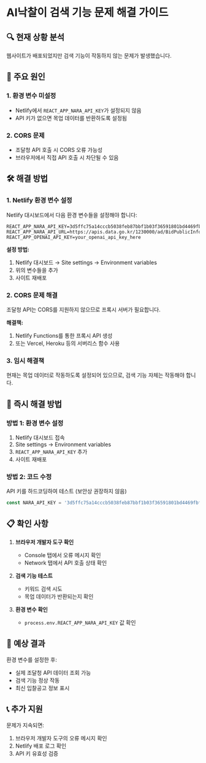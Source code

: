 # AI낙찰이 검색 기능 문제 해결 가이드

## 🔍 현재 상황 분석

웹사이트가 배포되었지만 검색 기능이 작동하지 않는 문제가 발생했습니다.

## 🚨 주요 원인

### 1. 환경 변수 미설정
- Netlify에서 `REACT_APP_NARA_API_KEY`가 설정되지 않음
- API 키가 없으면 목업 데이터를 반환하도록 설정됨

### 2. CORS 문제
- 조달청 API 호출 시 CORS 오류 가능성
- 브라우저에서 직접 API 호출 시 차단될 수 있음

## 🛠️ 해결 방법

### 1. Netlify 환경 변수 설정

Netlify 대시보드에서 다음 환경 변수들을 설정해야 합니다:

```
REACT_APP_NARA_API_KEY=3d5ffc75a14cccb5038feb87bbf1b03f36591801bd4469fbfaf1d39f90a62ff8
REACT_APP_NARA_API_URL=https://apis.data.go.kr/1230000/ad/BidPublicInfoService
REACT_APP_OPENAI_API_KEY=your_openai_api_key_here
```

**설정 방법:**
1. Netlify 대시보드 → Site settings → Environment variables
2. 위의 변수들을 추가
3. 사이트 재배포

### 2. CORS 문제 해결

조달청 API는 CORS를 지원하지 않으므로 프록시 서버가 필요합니다.

**해결책:**
1. Netlify Functions를 통한 프록시 API 생성
2. 또는 Vercel, Heroku 등의 서버리스 함수 사용

### 3. 임시 해결책

현재는 목업 데이터로 작동하도록 설정되어 있으므로, 검색 기능 자체는 작동해야 합니다.

## 🔧 즉시 해결 방법

### 방법 1: 환경 변수 설정
1. Netlify 대시보드 접속
2. Site settings → Environment variables
3. `REACT_APP_NARA_API_KEY` 추가
4. 사이트 재배포

### 방법 2: 코드 수정
API 키를 하드코딩하여 테스트 (보안상 권장하지 않음)

```typescript
const NARA_API_KEY = '3d5ffc75a14cccb5038feb87bbf1b03f36591801bd4469fbfaf1d39f90a62ff8';
```

## 📋 확인 사항

1. **브라우저 개발자 도구 확인**
   - Console 탭에서 오류 메시지 확인
   - Network 탭에서 API 호출 상태 확인

2. **검색 기능 테스트**
   - 키워드 검색 시도
   - 목업 데이터가 반환되는지 확인

3. **환경 변수 확인**
   - `process.env.REACT_APP_NARA_API_KEY` 값 확인

## 🎯 예상 결과

환경 변수를 설정한 후:
- 실제 조달청 API 데이터 조회 가능
- 검색 기능 정상 작동
- 최신 입찰공고 정보 표시

## 📞 추가 지원

문제가 지속되면:
1. 브라우저 개발자 도구의 오류 메시지 확인
2. Netlify 배포 로그 확인
3. API 키 유효성 검증


